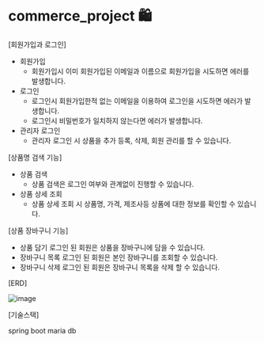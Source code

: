 # commerce_project 🛍️

 [회원가입과 로그인]

- 회원가입
    - 회원가입시 이미 회원가입된 이메일과 이름으로 회원가입을 시도하면 에러를 발생합니다.
- 로그인
    - 로그인시 회원가입한적 없는 이메일을 이용하여 로그인을 시도하면 에러가 발생합니다.
    - 로그인시 비밀번호가 일치하지 않는다면 에러가 발생합니다.
- 관리자 로그인
    - 관리자 로그인 시 상품을 추가 등록, 삭제, 회원 관리를 할 수 있습니다.

[상품명 검색 기능]

- 상품 검색
    - 상품 검색은 로그인 여부와 관계없이 진행할 수 있습니다.
- 상품 상세 조회
    - 상품 상세 조회 시 상품명, 가격,  제조사등 상품에 대한 정보를 확인할 수 있습니다.

[상품 장바구니 기능]

- 상품 담기
    로그인 된 회원은 상품을 장바구니에 담을 수 있습니다.
- 장바구니 목록
    로그인 된 회원은 본인 장바구니를 조회할 수 있습니다.
- 장바구니 삭제
    로그인 된 회원은 장바구니 목록을 삭제 할 수 있습니다.


[ERD]

![image](https://github.com/k1mda/project_3/assets/148675403/2d2bf381-1a78-472e-9ce7-ec6854d34093)


[기술스택]

spring boot
maria db




